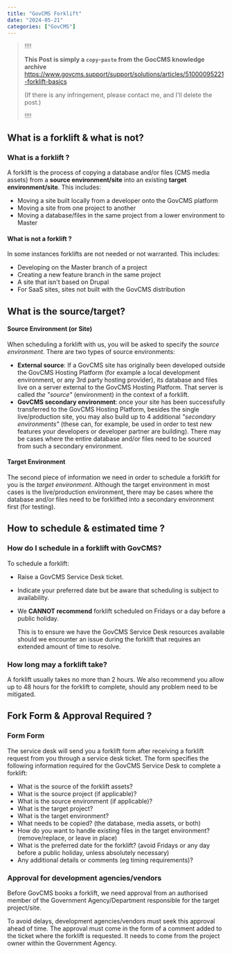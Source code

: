 ```yaml
---
title: "GovCMS Forklift"
date: "2024-05-21"
categories: ["GovCMS"]
---
```




> !!!!
>
> **This Post is simply a `copy`-`paste` from the GocCMS knowledge archive**
> https://www.govcms.support/support/solutions/articles/51000095221-forklift-basics
>
> (If there is any infringement, please contact me, and I'll delete the post.)
>
> !!!!







## What is a forklift & what is not?

### What is a forklift ?

A forklift is the process of copying a database and/or files (CMS media assets) from a **source environment/site** into an existing **target environment/site**. This includes:

-   Moving a site built locally from a developer onto the GovCMS platform
-   Moving a site from one project to another
-   Moving a database/files in the same project from a lower environment to Master

#### What is not a forklift ?

In some instances forklifts are not needed or not warranted. This includes:

-   Developing on the Master branch of a project
-   Creating a new feature branch in the same project
-   A site that isn't based on Drupal
-   For SaaS sites, sites not built with the GovCMS distribution





## What is the source/target?

#### Source Environment (or Site)

When scheduling a forklift with us, you will be asked to specify the *source environment*. There are two types of source environments:

-   **External source**: If a GovCMS site has originally been developed outside the GovCMS Hosting Platform (for example a local development environment, or any 3rd party hosting provider), its database and files live on a server external to the GovCMS Hosting Platform. That server is called *the "source"* (environment) in the context of a forklift.
-   **GovCMS secondary environment**: once your site has been successfully transferred to the GovCMS Hosting Platform, besides the single live/production site, you may also build up to 4 additional *"secondary environments"* (these can, for example, be used in order to test new features your developers or developer partner are building). There may be cases where the entire database and/or files need to be sourced from such a secondary environment.

#### Target Environment

The second piece of information we need in order to schedule a forklift for you is the *target environment*. Although the target environment in most cases is the live/production environment, there may be cases where the database and/or files need to be forklifted into a secondary environment first (for testing).





## How to schedule & estimated time ?

### How do I schedule in a forklift with GovCMS?

To schedule a forklift:

-   Raise a GovCMS Service Desk ticket.

-   Indicate your preferred date but be aware that scheduling is subject to availability.

-   We **CANNOT recommend** forklift scheduled on Fridays or a day before a public holiday.

    This is to ensure we have the GovCMS Service Desk resources available should we encounter an issue during the forklift that requires an extended amount of time to resolve.

### How long may a forklift take?

A forklift usually takes no more than 2 hours.  We also recommend you allow up to 48 hours for the forklift to complete, should any problem need to be mitigated.





## Fork Form & Approval Required ?

### Form Form

The service desk will send you a forklift form after receiving a forklift request from you through a service desk ticket. The form specifies the following information required for the GovCMS Service Desk to complete a forklift:

-   What is the source of the forklift assets?
-   What is the source project (if applicable)?
-   What is the source environment (if applicable)?
-   What is the target project?
-   What is the target environment?
-   What needs to be copied? (the database, media assets, or both)
-   How do you want to handle existing files in the target environment? (remove/replace, or leave in place)
-   What is the preferred date for the forklift? (avoid Fridays or any day before a public holiday, unless absolutely necessary)
-   Any additional details or comments (eg timing requirements)?

### Approval for development agencies/vendors

Before GovCMS books a forklift, we need approval from an authorised member of the Government Agency/Department responsible for the target project/site.



To avoid delays, development agencies/vendors must seek this approval ahead of time. The approval must come in the form of a comment added to the ticket where the forklift is requested. It needs to come from the project owner within the Government Agency.















